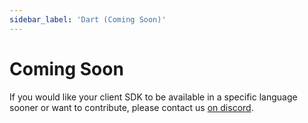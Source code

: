 ```yaml
---
sidebar_label: 'Dart (Coming Soon)'
---
```


# Coming Soon

If you would like your client SDK to be available in a specific language sooner or want to contribute, please contact us [on discord](https://discord.gg/yxjrwm7Bfr).
